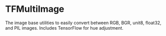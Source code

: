 # TFMultiImage

The image base utilities to easily convert between RGB, BGR, unit8, float32, and PIL images. Includes TensorFlow for hue adjustment.